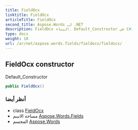 ```yaml
---
title: FieldOcx
linktitle: FieldOcx
articleTitle: FieldOcx
second_title: Aspose.Words لـ .NET
description: FieldOcx البناء. Default_Constructor في C#.
type: docs
weight: 10
url: /ar/net/aspose.words.fields/fieldocx/fieldocx/
---
```

## FieldOcx constructor

Default_Constructor

```csharp
public FieldOcx()
```

### أنظر أيضا

* class [FieldOcx](../)
* مساحة الاسم [Aspose.Words.Fields](../../../aspose.words.fields/)
* المجسم [Aspose.Words](../../../)
